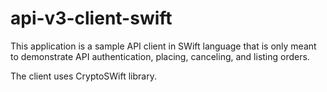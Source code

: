 # api-v3-client-swift

This application is a sample API client in SWift language that is only meant to demonstrate API authentication, placing, canceling, and listing orders. 

The client uses CryptoSWift library.


